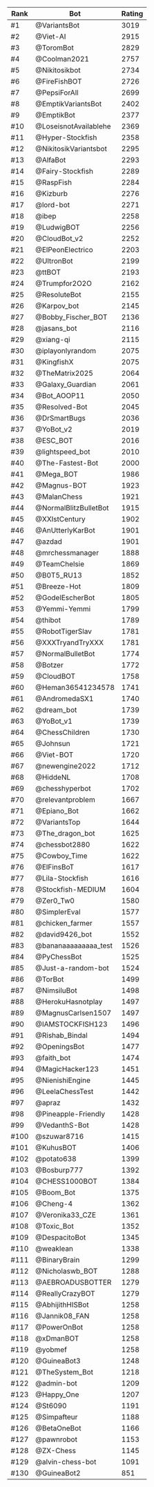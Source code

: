 Rank|Bot|Rating
---|---|---
#1|@VariantsBot|3019
#2|@Viet-AI|2915
#3|@ToromBot|2829
#4|@Coolman2021|2757
#5|@Nikitosikbot|2734
#6|@FireFishBOT|2726
#7|@PepsiForAll|2699
#8|@EmptikVariantsBot|2402
#9|@EmptikBot|2377
#10|@LoseisnotAvailablehe|2369
#11|@Hyper-Stockfish|2358
#12|@NikitosikVariantsbot|2295
#13|@AlfaBot|2293
#14|@Fairy-Stockfish|2289
#15|@RaspFish|2284
#16|@Kizburb|2276
#17|@lord-bot|2271
#18|@ibep|2258
#19|@LudwigBOT|2256
#20|@CloudBot_v2|2252
#21|@ElPeonElectrico|2203
#22|@UltronBot|2199
#23|@ttBOT|2193
#24|@Trumpfor2O2O|2162
#25|@ResoluteBot|2155
#26|@Karpov_bot|2145
#27|@Bobby_Fischer_BOT|2136
#28|@jasans_bot|2116
#29|@xiang-qi|2115
#30|@iplayonlyrandom|2075
#31|@KingfishX|2075
#32|@TheMatrix2025|2064
#33|@Galaxy_Guardian|2061
#34|@Bot_AOOP11|2050
#35|@Resolved-Bot|2045
#36|@DrSmartBugs|2036
#37|@YoBot_v2|2019
#38|@ESC_BOT|2016
#39|@lightspeed_bot|2010
#40|@The-Fastest-Bot|2000
#41|@Mega_BOT|1986
#42|@Magnus-BOT|1923
#43|@MalanChess|1921
#44|@NormalBlitzBulletBot|1915
#45|@XXIstCentury|1902
#46|@AnUtterlyKarBot|1901
#47|@azdad|1901
#48|@mrchessmanager|1888
#49|@TeamChelsie|1869
#50|@B0T5_RU13|1852
#51|@Breeze-Hot|1809
#52|@GodelEscherBot|1805
#53|@Yemmi-Yemmi|1799
#54|@thibot|1789
#55|@RobotTigerSlav|1781
#56|@XXXTryandTryXXX|1781
#57|@NormalBulletBot|1774
#58|@Botzer|1772
#59|@CloudBOT|1758
#60|@Heman36541234578|1741
#61|@AndromedaSX1|1740
#62|@dream_bot|1739
#63|@YoBot_v1|1739
#64|@ChessChildren|1730
#65|@Johnsun|1721
#66|@Viet-BOT|1720
#67|@newengine2022|1712
#68|@HiddeNL|1708
#69|@chesshyperbot|1702
#70|@relevantproblem|1667
#71|@Epiano_Bot|1662
#72|@VariantsTop|1644
#73|@The_dragon_bot|1625
#74|@chessbot2880|1622
#75|@Cowboy_Time|1622
#76|@ElFinsBoT|1617
#77|@Lila-Stockfish|1616
#78|@Stockfish-MEDIUM|1604
#79|@Zer0_Tw0|1580
#80|@SimplerEval|1577
#81|@chicken_farmer|1557
#82|@david9426_bot|1552
#83|@bananaaaaaaaaa_test|1526
#84|@PyChessBot|1525
#85|@Just-a-random-bot|1524
#86|@TorBot|1499
#87|@NimsiluBot|1498
#88|@HerokuHasnotplay|1497
#89|@MagnusCarlsen1507|1497
#90|@IAMSTOCKFISH123|1496
#91|@Rishab_Bindal|1494
#92|@OpeningsBot|1477
#93|@faith_bot|1474
#94|@MagicHacker123|1451
#95|@NienishiEngine|1445
#96|@LeelaChessTest|1442
#97|@apraz|1432
#98|@Pineapple-Friendly|1428
#99|@VedanthS-Bot|1428
#100|@szuwar8716|1415
#101|@KuhusBOT|1406
#102|@potato638|1399
#103|@Bosburp777|1392
#104|@CHESS1000BOT|1384
#105|@Boom_Bot|1375
#106|@Cheng-4|1362
#107|@Veronika33_CZE|1361
#108|@Toxic_Bot|1352
#109|@DespacitoBot|1345
#110|@weaklean|1338
#111|@BinaryBrain|1299
#112|@Nicholaswb_BOT|1288
#113|@AEBROADUSBOTTER|1279
#114|@ReallyCrazyBOT|1279
#115|@AbhijithHISBot|1258
#116|@Jannik08_FAN|1258
#117|@PowerOnBot|1258
#118|@xDmanBOT|1258
#119|@yobmef|1258
#120|@GuineaBot3|1248
#121|@TheSystem_Bot|1218
#122|@admin-bot|1209
#123|@Happy_One|1207
#124|@St6090|1191
#125|@Simpafteur|1188
#126|@BetaOneBot|1166
#127|@pawnrobot|1153
#128|@ZX-Chess|1145
#129|@alvin-chess-bot|1091
#130|@GuineaBot2|851
